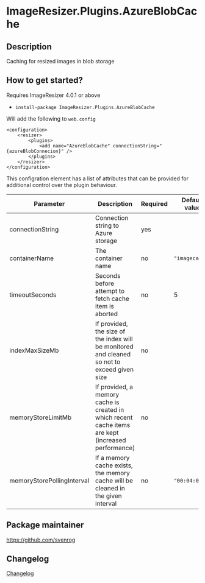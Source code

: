# ImageResizer.Plugins.AzureBlobCache

## Description

Caching for resized images in blob storage

## How to get started?

Requires ImageResizer 4.0.1 or above

- `install-package ImageResizer.Plugins.AzureBlobCache`

Will add the following to `web.config`

```
<configuration>
    <resizer>
        <plugins>
            <add name="AzureBlobCache" connectionString="{azureBlobConnecion}" />
        </plugins>
    </resizer>    
</configuration>
```

This configration element has a list of attributes that can be provided for additional control over the plugin behaviour.

| Parameter | Description | Required | Default value |
| --------- | ----------- | -------- | ------------- |
| connectionString | Connection string to Azure storage | yes |
| containerName | The container name | no | `"imagecache"` |
| timeoutSeconds | Seconds before attempt to fetch cache item is aborted | no | 5 |
| indexMaxSizeMb | If provided, the size of the index will be monitored and cleaned so not to exceed given size | no |
| memoryStoreLimitMb | If provided, a memory cache is created in which recent cache items are kept (increased performance) | no |
| memoryStorePollingInterval | If a memory cache exists, the memory cache will be cleaned in the given interval | no | `"00:04:01"` |

## Package maintainer

https://github.com/svenrog

## Changelog

[Changelog](CHANGELOG.md)